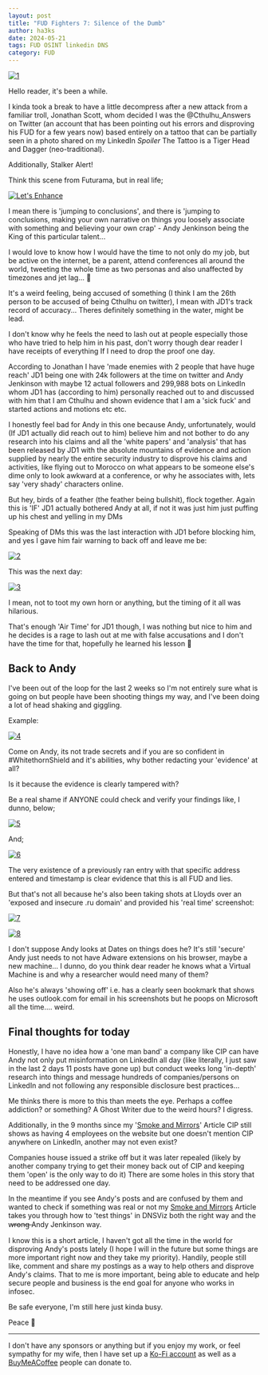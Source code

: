 ```yaml
---
layout: post
title: "FUD Fighters 7: Silence of the Dumb"
author: ha3ks
date: 2024-05-21
tags: FUD OSINT linkedin DNS
category: FUD
---
```


[![1](/assets/blog/FUD7/1.jpg)](/assets/blog/FUD7/1.jpg)

Hello reader, it's been a while.

I kinda took a break to have a little decompress after a new attack from a familiar troll, Jonathan Scott, whom decided I was the @Cthulhu_Answers on Twitter (an account that has been pointing out his errors and disproving his FUD for a few years now) based entirely on a tattoo that can be partially seen in a photo shared on my LinkedIn *Spoiler* The Tattoo is a Tiger Head and Dagger (neo-traditional).

Additionally, Stalker Alert!

Think this scene from Futurama, but in real life;

[![Let's Enhance](https://i.ytimg.com/vi/WwnI0RS6J5A/hqdefault.jpg?sqp=-oaymwEcCOADEI4CSFXyq4qpAw4IARUAAIhCGAFwAcABBg==&rs=AOn4CLAfEGAu9BwGqU7mKujK-Vdmq1aq0Q)](https://youtu.be/WwnI0RS6J5A "Let's Enhance")

I mean there is 'jumping to conclusions', and there is 'jumping to conclusions, making your own narrative on things you loosely associate with something and believing your own crap' - Andy Jenkinson being the King of this particular talent...

I would love to know how I would have the time to not only do my job, but be active on the internet, be a parent, attend conferences all around the world, tweeting the whole time as two personas and also unaffected by timezones and jet lag... 🤦

It's a weird feeling, being accused of something (I think I am the 26th person to be accused of being Cthulhu on twitter), I mean with JD1's track record of accuracy... Theres definitely something in the water, might be lead. 

I don't know why he feels the need to lash out at people especially those who have tried to help him in his past, don't worry though dear reader I have receipts of everything If I need to drop the proof one day.

According to Jonathan I have 'made enemies with 2 people that have huge reach' JD1 being one with 24k followers at the time on twitter and Andy Jenkinson with maybe 12 actual followers and 299,988 bots on LinkedIn whom JD1 has (according to him) personally reached out to and discussed with him that I am Cthulhu and shown evidence that I am a 'sick fuck' and started actions and motions etc etc.

I honestly feel bad for Andy in this one because Andy, unfortunately, would (If JD1 actually did reach out to him) believe him and not bother to do any research into his claims and all the 'white papers' and 'analysis' that has been released by JD1 with the absolute mountains of evidence and action supplied by nearly the entire security industry to disprove his claims and activities, like flying out to Morocco on what appears to be someone else's dime only to look awkward at a conference, or why he associates with, lets say 'very shady' characters online.

But hey, birds of a feather (the feather being bullshit), flock together.
Again this is 'IF' JD1 actually bothered Andy at all, if not it was just him just puffing up his chest and yelling in my DMs

Speaking of DMs this was the last interaction with JD1 before blocking him, and yes I gave him fair warning to back off and leave me be:

[![2](/assets/blog/FUD7/2.png)](/assets/blog/FUD7/2.png)

This was the next day:

[![3](/assets/blog/FUD7/3.png)](/assets/blog/FUD7/3.png)

I mean, not to toot my own horn or anything, but the timing of it all was hilarious.

That's enough 'Air Time' for JD1 though, I was nothing but nice to him and he decides is a rage to lash out at me with false accusations and I don't have the time for that, hopefully he learned his lesson 🤦

## Back to Andy

I've been out of the loop for the last 2 weeks so I'm not entirely sure what is going on but people have been shooting things my way, and I've been doing a lot of head shaking and giggling.

Example:

[![4](/assets/blog/FUD7/4.png)](/assets/blog/FUD7/4.png)

Come on Andy, its not trade secrets and if you are so confident in #WhitethornShield and it's abilities, why bother redacting your 'evidence' at all? 

Is it because the evidence is clearly tampered with? 

Be a real shame if ANYONE could check and verify your findings like, I dunno, below;

[![5](/assets/blog/FUD7/5.png)](/assets/blog/FUD7/5.png)

And;

[![6](/assets/blog/FUD7/6.png)](/assets/blog/FUD7/6.png)

The very existence of a previously ran entry with that specific address entered and timestamp is clear evidence that this is all FUD and lies. 

But that's not all because he's also been taking shots at Lloyds over an 'exposed and insecure .ru domain' and provided his 'real time' screenshot:

[![7](/assets/blog/FUD7/7.png)](/assets/blog/FUD7/7.png)

[![8](/assets/blog/FUD7/8.png)](/assets/blog/FUD7/8.png)

I don't suppose Andy looks at Dates on things does he? It's still 'secure' Andy just needs to not have Adware extensions on his browser, maybe a new machine... I dunno, do you think dear reader he knows what a Virtual Machine is and why a researcher would need many of them?

Also he's always 'showing off' i.e. has a clearly seen bookmark that shows he uses outlook.com for email in his screenshots but he poops on Microsoft all the time.... weird.

## Final thoughts for today

Honestly, I have no idea how a 'one man band' a company like CIP can have Andy not only put misinformation on LinkedIn all day (like literally, I just saw in the last 2 days 11 posts have gone up) but conduct weeks long 'in-depth' research into things and message hundreds of companies/persons on LinkedIn and not following any responsible disclosure best practices...

Me thinks there is more to this than meets the eye. Perhaps a coffee addiction? or something? A Ghost Writer due to the weird hours? I digress.

Additionally, in the 9 months since my '[Smoke and Mirrors](https://www.linkedin.com/pulse/smoke-mirrors-how-snake-oil-peddlers-con-companies-steal-murray/?trackingId=GjXxHEHuR9yws1VR2%2FFvrQ%3D%3D)' Article CIP still shows as having 4 employees on the website but one doesn't mention CIP anywhere on LinkedIn, another may not even exist? 

Companies house issued a strike off but it was later repealed (likely by another company trying to get their money back out of CIP and keeping them 'open' is the only way to do it) There are some holes in this story that need to be addressed one day.

In the meantime if you see Andy's posts and are confused by them and wanted to check if something was real or not my [Smoke and Mirrors](https://www.linkedin.com/pulse/smoke-mirrors-how-snake-oil-peddlers-con-companies-steal-murray/?trackingId=GjXxHEHuR9yws1VR2%2FFvrQ%3D%3D) Article takes you through how to 'test things' in DNSViz both the right way and the w̶r̶o̶n̶g̶ Andy Jenkinson way.

I know this is a short article, I haven't got all the time in the world for disproving Andy's posts lately (I hope I will in the future but some things are more important right now and they take my priority). 
Handily, people still like, comment and share my postings as a way to help others and disprove Andy's claims. That to me is more important, being able to educate and help secure people and business is the end goal for anyone who works in infosec.

Be safe everyone, I'm still here just kinda busy.

Peace 🤙

-------

I don't have any sponsors or anything but if you enjoy my work, or feel sympathy for my wife, then I have set up a [Ko-Fi account](https://ko-fi.com/ha3ks) as well as a [BuyMeACoffee](https://www.buymeacoffee.com/ha3ks) people can donate to.